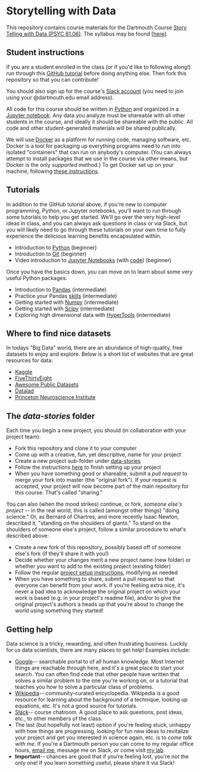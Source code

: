 # Storytelling with Data

This repository contains course materials for the Dartmouth Course [Story Telling with Data (PSYC 81.06)](http://pbs.dartmouth.edu/undergraduate/permission-courses/fall-2017).  The syllabus may be found [[here](https://github.com/ContextLab/storytelling-with-data/blob/master/PSYC_81_syllabus.pdf)].

## Student instructions

If you are a student enrolled in the class (or if you'd like to following along!) run through this [GitHub tutorial](https://try.github.io) before doing anything else.  Then fork this repository so that you can contribute!

You should also sign up for the course's [Slack account](stories-about-data.slack.com) (you need to join using your @dartmouth.edu email address).

All code for this course should be written in [Python](https://www.python.org/) and organized in a [Jupyter notebook](http://jupyter.org/).  Any data you analyze must be shareable with all other students in the course, and ideally it should be shareable with the public.  All code and other student-generated materials will be shared publically.

We will use [Docker](https://www.docker.com/) as a platform for running code, managing software, etc.  Docker is a tool for packaging up everything programs need to run into isolated "containers" that can run on anybody's computer.  (You can always attempt to install packages that we use in the course via other means, but Docker is the only *supported* method.)  To get Docker set up on your machine, following [these instructions](https://github.com/ContextLab/storytelling-with-data/blob/master/docker/README.md).

## Tutorials

In addition to the GitHub tutorial above, if you're new to computer programming, Python, or Jupyter notebooks, you'll want to run through some tutorials to help you get started.  We'll go over the very high-level ideas in class, and you can always ask questions in class or via Slack, but you will likely need to go through these tutorials on your own time to fully experience the delicious learning benefits encapsulated within.

- Introduction to [Python](https://www.codecademy.com/learn/learn-python) (beginner)
- Introduction to [Git](https://www.codecademy.com/learn/learn-git) (beginner)
- Video introduction to [Jupyter Notebooks](https://www.youtube.com/watch?v=e9cSF3eVQv0) (with [code](https://github.com/alfredessa/awesomedata.science/tree/master/1.0JupyterTour)) (beginner)

Once you have the basics down, you can move on to learn about some very useful Python packages:

- Introduction to [Pandas](https://pandas.pydata.org/pandas-docs/stable/10min.html) (intermediate)
- Practice your Pandas [skills](https://github.com/guipsamora/pandas_exercises) (intermediate)
- Getting started with [Numpy](https://docs.scipy.org/doc/numpy-dev/user/quickstart.html) (intermediate)
- Getting started with [Scipy](https://docs.scipy.org/doc/scipy/reference/tutorial/index.html) (intermediate)
- Exploring high dimensional data with [HyperTools](http://blog.kaggle.com/2017/04/10/exploring-the-structure-of-high-dimensional-data-with-hypertools-in-kaggle-kernels/) (intermediate)

## Where to find nice datasets

In todays "Big Data" world, there are an abundance of high-quality, free datasets to enjoy and explore.  Below is a short list of websites that are great resources for data:

- [Kaggle](https://www.kaggle.com/datasets)
- [FiveThirtyEight](https://github.com/fivethirtyeight/data)
- [Awesome Public Datasets](https://github.com/caesar0301/awesome-public-datasets)
- [Datalad](http://datasets.datalad.org/)
- [Princeton Neuroscience Institute](http://dataspace.princeton.edu/jspui/handle/88435/dsp0147429c369)

## The *data-stories* folder

Each time you begin a new project, you should (in collaboration with your project team):
- Fork this repository and clone it to your computer
- Come up with a creative, fun, yet descriptive, name for your project
- Create a new project sub-folder under [data-stories](https://github.com/ContextLab/storytelling-with-data/tree/master/data-stories)
- Follow the instructions [here](https://github.com/ContextLab/storytelling-with-data/tree/master/data-stories/README.md) to finish setting up your project
- When you have something good or shareable, submit a *pull request* to merge your fork into master (the "original fork").  If your request is accepted, your project will now become part of the main repository for this course.  That's called "sharing."

You can also (when the mood strikes) continue, or fork, *someone else's project* -- in the real world, this is called (amongst other things) "doing science."  Or, as Bernard of Chartres, and more recently Isaac Newton, described it, "standing on the shoulders of giants."  To stand on the shoulders of someone else's project, follow a similar procedure to what's described above:
- Create a new fork of this repository, possibly based off of someone else's fork (if they'll share it with you!)
- Decide whether your changes merit a new project name (new folder) or whether you want to add to the existing project (existing folder)
- Follow the regular [project setup instructions](https://github.com/ContextLab/storytelling-with-data/tree/master/data-stories/README.md), modifying as needed
- When you have something to share, submit a pull request so that everyone can benefit from your work.  If you're feeliing extra nice, it's never a bad idea to acknowledge the original project on which your work is based (e.g. in your project's readme file), and/or to give the original project's authors a heads up that you're about to change the world using something they started!

## Getting help

Data science is a tricky, rewarding, and often frustrating business.  Luckily for us data scientists, there are many places to get help!  Examples include:
- [Google](http://www.google.com)-- searchable portal to of all human knowledge. Most Internet things are reachable through here, and it's a great place to start your search.  You can often find code that other people have written that solves a similar problem to the one you're working on, or a tutorial that teaches you how to solve a particular class of problems.
- [Wikipedia](https://www.wikipedia.org/)-- community-curated encyclopedia. Wikipedia is a good resource for learning about the background of a technique, looking up equations, etc.  It's not a good source for tutorials.
- [Slack](https://stories-about-data.slack.com)-- course chatroom.  A good place to ask questions, post ideas, etc., to other members of the class.
- The last (but hopefully not least) option if you're feeling stuck, unhappy with how things are progressing, looking for fun new ideas to revitalize your project and get you interested in science again, etc. is to *come talk with me*.  If you're a Dartmouth person you can come to my regular office hours, [email me](mailto:jeremy@dartmouth.edu), message me on Slack, or come visit [my lab](http://www.context-lab.com/).
- **Important**-- chances are good that if you're feeling lost, you're not the only one!  If you learn something useful, please share it via Slack!
